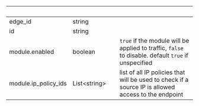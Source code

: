
|&nbsp;|&nbsp;|&nbsp;|&nbsp;|
|---|---|---|---|
| edge_id | string | |  |
| id | string | |  |
| module.enabled | boolean | | `true` if the module will be applied to traffic, `false` to disable. default `true` if unspecified |
| module.ip_policy_ids | List&lt;string&gt; | | list of all IP policies that will be used to check if a source IP is allowed access to the endpoint |